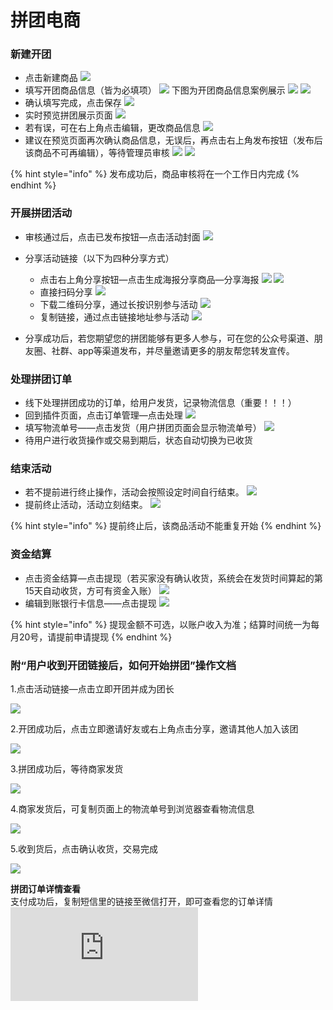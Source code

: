 # 拼团电商

###  **新建开团**

* 点击新建商品  ![](http://bbscdn.rabbitpre.com/data/attachment/forum/201805/10/101114gs2dk8b3p07kjkkd.png) 
* 填写开团商品信息（皆为必填项）  ![](http://bbscdn.rabbitpre.com/data/attachment/forum/201805/10/101114i7pzvq7qbq8vss17.png)  下图为开团商品信息案例展示  ![](http://bbscdn.rabbitpre.com/data/attachment/forum/201805/10/101418e0izlvv2qyiflzv4.png)  ![](http://bbscdn.rabbitpre.com/data/attachment/forum/201805/10/101418pheehrbbiu5l9h8b.png)
* 确认填写完成，点击保存  ![](http://bbscdn.rabbitpre.com/data/attachment/forum/201805/10/101418y71gka51dzz9d991.png)
* 实时预览拼团展示页面  ![](http://bbscdn.rabbitpre.com/data/attachment/forum/201805/10/101520vvfce2vv8fe51fva.png) 
* 若有误，可在右上角点击编辑，更改商品信息  ![](http://bbscdn.rabbitpre.com/data/attachment/forum/201805/10/101556cs8mqnrmunagoyo9.png) 
* 建议在预览页面再次确认商品信息，无误后，再点击右上角发布按钮（发布后该商品不可再编辑），等待管理员审核  ![](http://bbscdn.rabbitpre.com/data/attachment/forum/201805/10/101556ov8ij7s7trjv2onn.png)  ![](http://bbscdn.rabbitpre.com/data/attachment/forum/201805/10/101716vcutpudaw0m4hgwh.png) 

{% hint style="info" %}
发布成功后，商品审核将在一个工作日内完成
{% endhint %}

### **开展拼团活动**

* 审核通过后，点击已发布按钮—点击活动封面  ![](http://bbscdn.rabbitpre.com/data/attachment/forum/201805/10/101816c1azgmy8djjm6oo3.png) 
* 分享活动链接（以下为四种分享方式）

  * 点击右上角分享按钮—点击生成海报分享商品—分享海报  ![](http://bbscdn.rabbitpre.com/data/attachment/forum/201805/10/104056gm2m9xoq827xkyex.png)  ![](http://bbscdn.rabbitpre.com/data/attachment/forum/201805/10/104056dmyydaxb101womwy.png)
  * 直接扫码分享 ![](http://bbscdn.rabbitpre.com/data/attachment/forum/201805/10/104056iuhzumo5igkx29oi.png)
  * 下载二维码分享，通过长按识别参与活动  ![](http://bbscdn.rabbitpre.com/data/attachment/forum/201805/10/104056l8c802a9i8r7z6b0.png)
  * 复制链接，通过点击链接地址参与活动  ![](http://bbscdn.rabbitpre.com/data/attachment/forum/201805/10/104056weubuu8yhsdukozj.png)

* 分享成功后，若您期望您的拼团能够有更多人参与，可在您的公众号渠道、朋友圈、社群、app等渠道发布，并尽量邀请更多的朋友帮您转发宣传。 

### **处理拼团订单**

* 线下处理拼团成功的订单，给用户发货，记录物流信息（重要！！！）
* 回到插件页面，点击订单管理—点击处理  ![](http://bbscdn.rabbitpre.com/data/attachment/forum/201805/10/104450xuxfzgw9kv14hsxv.png)
* 填写物流单号——点击发货（用户拼团页面会显示物流单号）  ![](http://bbscdn.rabbitpre.com/data/attachment/forum/201805/10/104450r25zs36zy5z2nqe2.png)
* 待用户进行收货操作或交易到期后，状态自动切换为已收货

### **结束活动**

* 若不提前进行终止操作，活动会按照设定时间自行结束。  ![](http://bbscdn.rabbitpre.com/data/attachment/forum/201805/10/105228dbp809r8cpe340tb.png)
* 提前终止活动，活动立刻结束。  ![](http://bbscdn.rabbitpre.com/data/attachment/forum/201805/10/105228qi30r8z8usrlxpv3.png)

{% hint style="info" %}
提前终止后，该商品活动不能重复开始
{% endhint %}

### **资金结算**

* 点击资金结算—点击提现（若买家没有确认收货，系统会在发货时间算起的第15天自动收货，方可有资金入账）  ![](http://bbscdn.rabbitpre.com/data/attachment/forum/201805/10/105413lse6wwnezun8hnnn.png) 
* 编辑到账银行卡信息——点击提现  ![](http://bbscdn.rabbitpre.com/data/attachment/forum/201805/10/105413qi3siqkichbzii23.png)

{% hint style="info" %}
提现金额不可选，以账户收入为准；结算时间统一为每月20号，请提前申请提现
{% endhint %}

### **附“用户收到开团链接后，如何开始拼团”操作文档**

1.点击活动链接—点击立即开团并成为团长  
  
![](http://bbscdn.rabbitpre.com/data/attachment/forum/201805/10/113743jbt6t6ic5d9f7cdc.png)  
  
2.开团成功后，点击立即邀请好友或右上角点击分享，邀请其他人加入该团  
  
![](http://bbscdn.rabbitpre.com/data/attachment/forum/201805/10/115021u7kf8887hzd3dvjw.png)  
  
3.拼团成功后，等待商家发货  
  
![](http://bbscdn.rabbitpre.com/data/attachment/forum/201805/10/113614r4q4y70o8444zt4y.png)  
  
4.商家发货后，可复制页面上的物流单号到浏览器查看物流信息  
  
![](http://bbscdn.rabbitpre.com/data/attachment/forum/201805/10/113614xjicxsixzrj5hjj9.png)  
  
5.收到货后，点击确认收货，交易完成  
  
![](http://bbscdn.rabbitpre.com/data/attachment/forum/201805/10/114025xhgzk6r7xvhk4g6x.png)  
  
**拼团订单详情查看**  
支付成功后，复制短信里的链接至微信打开，即可查看您的订单详情![](http://bbs.rabbitpre.com/forum.php?mod=image&aid=8240&size=300x300&key=e3c4a66d53881944&nocache=yes&type=fixnone)

